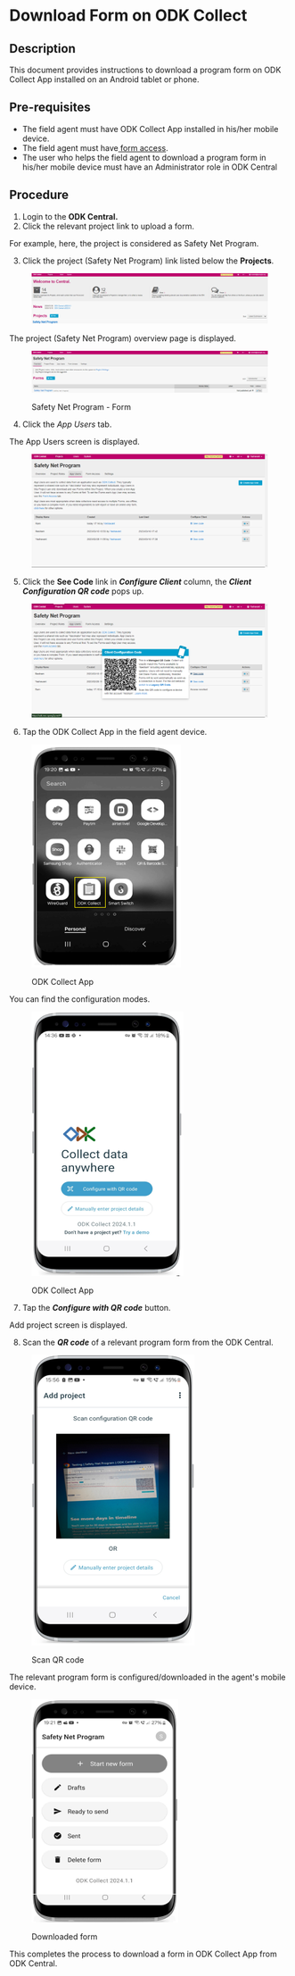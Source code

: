 # Download Form on ODK Collect

## Description

This document provides instructions to download a program form on ODK Collect App installed on an Android tablet or phone.

## Pre-requisites

* The field agent must have ODK Collect App installed in his/her mobile device.
* The field agent must have[ form access](https://app.gitbook.com/s/xkdlCOLME2p03rS8nG8u/guides/user-guides/provide-form-access-to-field-agent).
* The user who helps the field agent to download a program form in his/her mobile device must have an Administrator role in ODK Central

## Procedure

1. Login to the **ODK Central.**
2. Click the relevant project link to upload a form.

For example, here, the project is considered as Safety Net Program.

3. Click the project (Safety Net Program) link listed below the **Projects**.

<figure><img src="../../../../.gitbook/assets/safety-net-program-under-project (1).png" alt=""><figcaption></figcaption></figure>

The project (Safety Net Program) overview page is displayed.

<figure><img src="../../../../.gitbook/assets/safety-net-program-form-under-project.png" alt=""><figcaption><p>Safety Net Program - Form</p></figcaption></figure>

4. Click the _App Users_ tab.

The App Users screen is displayed.

<figure><img src="../../../../.gitbook/assets/odk-app-users.png" alt=""><figcaption></figcaption></figure>

5. Click the **See Code** link in _**Configure Client**_ column, the _**Client Configuration QR code**_ pops up.

<figure><img src="../../../../.gitbook/assets/client-configuration-code.png" alt=""><figcaption></figcaption></figure>

6. Tap the ODK Collect App in the field agent device.

<figure><img src="../../../../.gitbook/assets/image.png" alt=""><figcaption><p>ODK Collect App</p></figcaption></figure>

You can find the configuration modes.

<figure><img src="../../../../.gitbook/assets/image (10).png" alt=""><figcaption><p>ODK Collect App</p></figcaption></figure>

7. Tap the _**Configure with QR code**_ button.

Add project screen is displayed.

8. Scan the _**QR code**_ of a relevant program form from the ODK Central.

<figure><img src="../../../../.gitbook/assets/image (11).png" alt=""><figcaption><p>Scan QR code</p></figcaption></figure>

The relevant program form is configured/downloaded in the agent's mobile device.

<figure><img src="../../../../.gitbook/assets/image (13).png" alt=""><figcaption><p>Downloaded form</p></figcaption></figure>

This completes the process to download a form in ODK Collect App from ODK Central.
